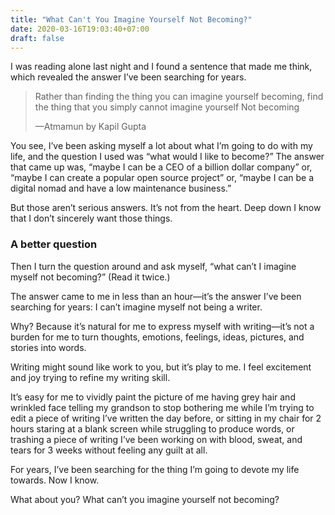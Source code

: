 ```yaml
---
title: "What Can't You Imagine Yourself Not Becoming?"
date: 2020-03-16T19:03:40+07:00
draft: false
---
```


I was reading alone last night and I found a sentence that made me think, which revealed the answer I’ve been searching for years.


> Rather than finding the thing you can imagine yourself becoming, find the thing that you simply cannot imagine yourself Not becoming
> 
> —Atmamun by Kapil Gupta 

You see, I’ve been asking myself a lot about what I’m going to do with my life, and the question I used was “what would I like to become?” The answer that came up was, “maybe I can be a CEO of a billion dollar company” or, “maybe I can create a popular open source project” or, “maybe I can be a digital nomad and have a low maintenance business.”

But those aren’t serious answers. It’s not from the heart. Deep down I know that I don’t sincerely want those things.

### A better question
Then I turn the question around and ask myself, “what can’t I imagine myself not becoming?” (Read it twice.)

The answer came to me in less than an hour—it’s the answer I’ve been searching for years: I can’t imagine myself not being a writer.

Why? Because it’s natural for me to express myself with writing—it’s not a burden for me to turn thoughts, emotions, feelings, ideas, pictures, and stories into words.

Writing might sound like work to you, but it’s play to me. I feel excitement and joy trying to refine my writing skill.

It’s easy for me to vividly paint the picture of me having grey hair and wrinkled face telling my grandson to stop bothering me while I’m trying to edit a piece of writing I’ve written the day before, or sitting in my chair for 2 hours staring at a blank screen while struggling to produce words, or trashing a piece of writing I’ve been working on with blood, sweat, and tears for 3 weeks without feeling any guilt at all.

For years, I’ve been searching for the thing I’m going to devote my life towards. Now I know.

What about you? What can’t you imagine yourself not becoming?